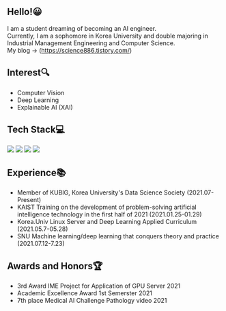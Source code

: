 ## Hello!:grinning:
I am a student dreaming of becoming an AI engineer.   
Currently, I am a sophomore in Korea University and double majoring in Industrial Management Engineering and Computer Science.
</br> My blog -> (https://science886.tistory.com/)

## Interest:mag:
- Computer Vision
- Deep Learning
- Explainable AI (XAI)

## Tech Stack:computer:
<img src="https://img.shields.io/badge/python-3776AB?style=flat-square&logo=Python&logoColor=white"/> <img src="https://img.shields.io/badge/R-276DC3?style=flat-square&logo=R&logoColor=white"/>
<img src="https://img.shields.io/badge/PyTorch-EE4C2C?style=flat-square&logo=PyTorch&logoColor=black"/>
<img src="https://img.shields.io/badge/TensorFlow-FF6F00?style=flat-square&logo=TensorFlow&logoColor=black"/>

## Experience:books:
- Member of KUBIG, Korea University's Data Science Society (2021.07-Present)
- KAIST Training on the development of problem-solving artificial intelligence technology in the first half of 2021 (2021.01.25-01.29)
- Korea.Univ Linux Server and Deep Learning Applied Curriculum (2021.05.7-05.28)
- SNU Machine learning/deep learning that conquers theory and practice (2021.07.12-7.23)

## Awards and Honors:trophy:
- 3rd Award IME Project for Application of GPU Server 2021
- Academic Excellence Award 1st Semerster 2021
- 7th place Medical AI Challenge Pathology video 2021
